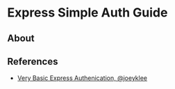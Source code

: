 # Express Simple Auth Guide

## About



## References

* [Very Basic Express Authenication, @joeyklee](https://github.com/joeyklee/very-basic-express-auth-example)